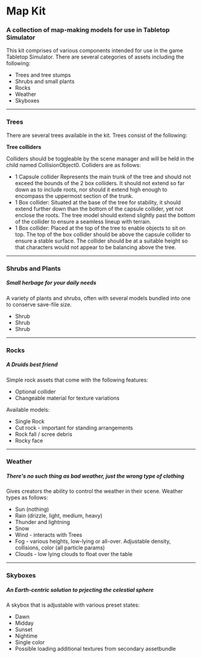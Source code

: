 # Map Kit
### A collection of map-making models for use in Tabletop Simulator

This kit comprises of various components intended for use in the game Tabletop Simulator. There are several categories of assets including the following:

* Trees and tree stumps
* Shrubs and small plants
* Rocks
* Weather
* Skyboxes

---

### Trees

There are several trees available in the kit. Trees consist of the following:

**Tree colliders**

Colliders should be toggleable by the scene manager and will be held in the child named CollisionObject0. Colliders are as follows:

*   1 Capsule collider
Represents the main trunk of the tree and should not exceed the bounds of the 2 box colliders. It should not extend so far down as to include roots, nor should it extend high enough to encompass the uppermost section of the trunk.
*   1 Box collider:
Situated at the base of the tree for stability, it should extend further down than the bottom of the capsule collider, yet not enclose the roots. The tree model should extend slightly past the bottom of the collider to ensure a seamless lineup with terrain.
*   1 Box collider:
Placed at the top of the tree to enable objects to sit on top. The top of the box collider should be above the capsule collider to ensure a stable surface. The collider should be at a suitable height so that characters would not appear to be balancing above the tree.

---

### Shrubs and Plants
##### Small herbage for your daily needs

A variety of plants and shrubs, often with several models bundled into one to conserve save-file size.

* Shrub
* Shrub
* Shrub

---

### Rocks
##### A Druids best friend

Simple rock assets that come with the following features:

* Optional collider
* Changeable material for texture variations

Available models:
* Single Rock
* Cut rock - important for standing arrangements
* Rock fall / scree debris
* Rocky face

---

### Weather
##### There's no such thing as bad weather, just the wrong type of clothing

Gives creators the ability to control the weather in their scene. Weather types as follows:

* Sun (nothing)
* Rain (drizzle, light, medium, heavy)
* Thunder and lightning
* Snow
* Wind - interacts with Trees
* Fog - various heights, low-lying or all-over. Adjustable density, collisions, color (all particle params)
* Clouds - low lying clouds to float over the table

---

### Skyboxes
##### An Earth-centric solution to prjecting the celestial sphere

A skybox that is adjustable with various preset states:

* Dawn
* Midday
* Sunset
* Nightime
* Single color
* Possible loading additional textures from secondary assetbundle